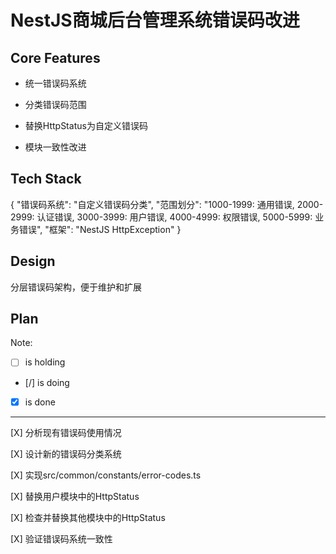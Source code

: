 # NestJS商城后台管理系统错误码改进

## Core Features

- 统一错误码系统

- 分类错误码范围

- 替换HttpStatus为自定义错误码

- 模块一致性改进

## Tech Stack

{
  "错误码系统": "自定义错误码分类",
  "范围划分": "1000-1999: 通用错误, 2000-2999: 认证错误, 3000-3999: 用户错误, 4000-4999: 权限错误, 5000-5999: 业务错误",
  "框架": "NestJS HttpException"
}

## Design

分层错误码架构，便于维护和扩展

## Plan

Note: 

- [ ] is holding
- [/] is doing
- [X] is done

---

[X] 分析现有错误码使用情况

[X] 设计新的错误码分类系统

[X] 实现src/common/constants/error-codes.ts

[X] 替换用户模块中的HttpStatus

[X] 检查并替换其他模块中的HttpStatus

[X] 验证错误码系统一致性
